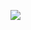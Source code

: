 ![](https://media.theindependent.sg/wp-content/uploads/2023/04/Economical_rice_stall_in_a_coffee_shop_in_Singapore_-_20131031-cai-png-cai-fan.jpg)